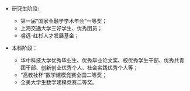 
* 研究生阶段:
  - 第一届“国家金融学学术年会”一等奖；
  - 上海交通大学三好学生、优秀团员；
  - 睿远-红杉人才发展基金；

* 本科阶段： 
  - 华中科技大学优秀毕业生、优秀毕业论文奖、校优秀学生干部、优秀共青团干部、创新创业优秀个人、社会实践优秀个人等；
  - “高教社杯”数学建模竞赛全国二等奖；
  - 全美大学生数学建模竞赛二等奖。

